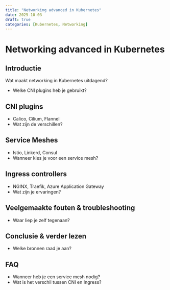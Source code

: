 ```yaml
---
title: "Networking advanced in Kubernetes"
date: 2025-10-03
draft: true
categories: [Kubernetes, Networking]
---
```


# Networking advanced in Kubernetes

## Introductie
Wat maakt networking in Kubernetes uitdagend?
- Welke CNI plugins heb je gebruikt?

## CNI plugins
- Calico, Cilium, Flannel
- Wat zijn de verschillen?

## Service Meshes
- Istio, Linkerd, Consul
- Wanneer kies je voor een service mesh?

## Ingress controllers
- NGINX, Traefik, Azure Application Gateway
- Wat zijn je ervaringen?

## Veelgemaakte fouten & troubleshooting
- Waar liep je zelf tegenaan?

## Conclusie & verder lezen
- Welke bronnen raad je aan?

## FAQ
- Wanneer heb je een service mesh nodig?
- Wat is het verschil tussen CNI en Ingress?
